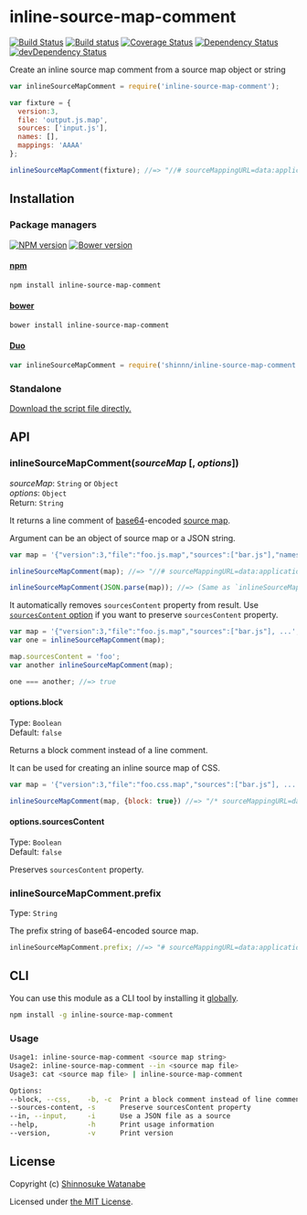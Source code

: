 # inline-source-map-comment

[![Build Status](https://travis-ci.org/shinnn/inline-source-map-comment.svg?branch=master)](https://travis-ci.org/shinnn/inline-source-map-comment)
[![Build status](https://ci.appveyor.com/api/projects/status/57fmdhy41qainu8g?svg=true)](https://ci.appveyor.com/project/ShinnosukeWatanabe/inline-source-map-comment)
[![Coverage Status](https://img.shields.io/coveralls/shinnn/inline-source-map-comment.svg?style=flat)](https://coveralls.io/r/shinnn/inline-source-map-comment)
[![Dependency Status](https://david-dm.org/shinnn/inline-source-map-comment.svg)](https://david-dm.org/shinnn/inline-source-map-comment)
[![devDependency Status](https://david-dm.org/shinnn/inline-source-map-comment/dev-status.svg)](https://david-dm.org/shinnn/inline-source-map-comment#info=devDependencies)

Create an inline source map comment from a source map object or string

```javascript
var inlineSourceMapComment = require('inline-source-map-comment');

var fixture = {
  version:3,
  file: 'output.js.map',
  sources: ['input.js'],
  names: [],
  mappings: 'AAAA'
};

inlineSourceMapComment(fixture); //=> "//# sourceMappingURL=data:application/json;base64,eyJ2ZXJzaW9uIjozLCJmaWxlIjoib3V0cHV0LmpzLm1hcCIsInNvdXJjZXMiOlsiaW5wdXQuanMiXSwibmFtZXMiOltdLCJtYXBwaW5ncyI6IkFBQUEifQ=="
```

## Installation

### Package managers

[![NPM version](https://img.shields.io/npm/v/inline-source-map-comment.svg?style=flat)](https://www.npmjs.com/package/inline-source-map-comment)
[![Bower version](https://img.shields.io/bower/v/inline-source-map-comment.svg?style=flat)](https://github.com/shinnn/inline-source-map-comment/releases)

#### [npm](https://www.npmjs.org/)

```sh
npm install inline-source-map-comment
```

#### [bower](http://bower.io/)

```sh
bower install inline-source-map-comment
```

#### [Duo](http://duojs.org/)

```javascript
var inlineSourceMapComment = require('shinnn/inline-source-map-comment');
```

### Standalone

[Download the script file directly.](https://raw.githubusercontent.com/shinnn/inline-source-map-comment/master/inline-source-map-comment.js)

## API

### inlineSourceMapComment(*sourceMap* [, *options*])

*sourceMap*: `String` or `Object`  
*options*: `Object`  
Return: `String`

It returns a line comment of [base64](http://wikipedia.org/wiki/Base64)-encoded [source map](https://docs.google.com/document/d/1U1RGAehQwRypUTovF1KRlpiOFze0b-_2gc6fAH0KY0k).

Argument can be an object of source map or a JSON string.

```javascript
var map = '{"version":3,"file":"foo.js.map","sources":["bar.js"],"names":[],"mappings":"AAAA"}';

inlineSourceMapComment(map); //=> "//# sourceMappingURL=data:application/json;base64,eyJ2ZXJzaW9uIjozLCJmaWxlIjoiZm9vLmpzLm1hcCIsInNvdXJjZXMiOlsiYmFyLmpzIl0sIm5hbWVzIjpbXSwibWFwcGluZ3MiOiJBQUFBIn0="

inlineSourceMapComment(JSON.parse(map)); //=> (Same as `inlineSourceMapComment.js(map)`)
```

It automatically removes `sourcesContent` property from result. Use [`sourcesContent` option](#optionssourcescontent) if you want to preserve `sourcesContent` property.

```javascript
var map = '{"version":3,"file":"foo.js.map","sources":["bar.js"], ...';
var one = inlineSourceMapComment(map);

map.sourcesContent = 'foo';
var another inlineSourceMapComment(map);

one === another; //=> true
```

#### options.block

Type: `Boolean`  
Default: `false`

Returns a block comment instead of a line comment.

It can be used for creating an inline source map of CSS.

```javascript
var map = '{"version":3,"file":"foo.css.map","sources":["bar.js"], ...';

inlineSourceMapComment(map, {block: true}) //=> "/* sourceMappingURL=data:application/json;base64,eyJ2ZXJ ... */"
```

#### options.sourcesContent

Type: `Boolean`  
Default: `false`

Preserves `sourcesContent` property.

### inlineSourceMapComment.prefix

Type: `String`

The prefix string of base64-encoded source map.

```javascript
inlineSourceMapComment.prefix; //=> "# sourceMappingURL=data:application/json;base64,"
```

## CLI

You can use this module as a CLI tool by installing it [globally](https://docs.npmjs.com/files/folders#global-installation).

```sh
npm install -g inline-source-map-comment
```

### Usage

```sh
Usage1: inline-source-map-comment <source map string>
Usage2: inline-source-map-comment --in <source map file>
Usage3: cat <source map file> | inline-source-map-comment

Options:
--block, --css,    -b, -c  Print a block comment instead of line comment
--sources-content, -s      Preserve sourcesContent property
--in, --input,     -i      Use a JSON file as a source
--help,            -h      Print usage information
--version,         -v      Print version
```

## License

Copyright (c) [Shinnosuke Watanabe](https://github.com/shinnn)

Licensed under [the MIT License](./LICENSE).
